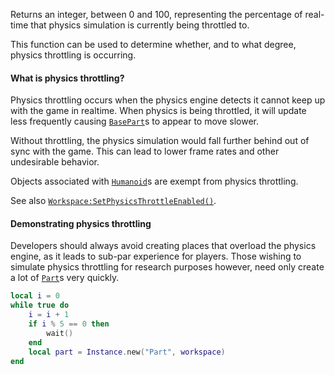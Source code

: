 Returns an integer, between 0 and 100, representing the percentage of
real-time that physics simulation is currently being throttled to.

This function can be used to determine whether, and to what degree,
physics throttling is occurring.
#### What is physics throttling?

Physics throttling occurs when the physics engine detects it cannot keep
up with the game in realtime. When physics is being throttled, it will
update less frequently causing [`BasePart`](https://create.roblox.com/docs/reference/engine/classes/BasePart)s to appear to move slower.

Without throttling, the physics simulation would fall further behind out
of sync with the game. This can lead to lower frame rates and other
undesirable behavior.

Objects associated with [`Humanoid`](https://create.roblox.com/docs/reference/engine/classes/Humanoid)s are exempt from physics
throttling.

See also [`Workspace:SetPhysicsThrottleEnabled()`](https://create.roblox.com/docs/reference/engine/classes/Workspace#SetPhysicsThrottleEnabled).
#### Demonstrating physics throttling

Developers should always avoid creating places that overload the physics
engine, as it leads to sub-par experience for players. Those wishing to
simulate physics throttling for research purposes however, need only
create a lot of [`Part`](https://create.roblox.com/docs/reference/engine/classes/Part)s very quickly.
```lua
local i = 0
while true do
	i = i + 1
	if i % 5 == 0 then
		wait()
	end
	local part = Instance.new("Part", workspace)
end
```
